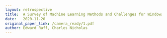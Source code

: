 ```yaml
---
layout: retrospective
title:  A Survey of Machine Learning Methods and Challenges for Windows Malware Classification
date:   2020-11-20
original_paper_link: /camera_ready/1.pdf
author: Edward Raff, Charles Nicholas 
---
```

